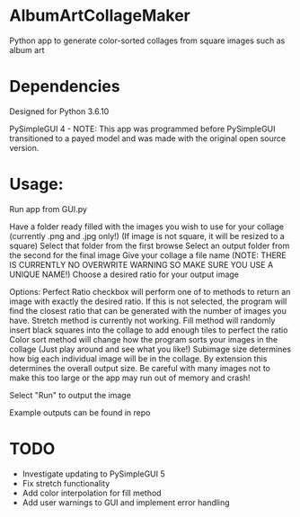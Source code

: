 # AlbumArtCollageMaker
Python app to generate color-sorted collages from square images such as album art

# Dependencies
Designed for Python 3.6.10

PySimpleGUI 4 - NOTE: This app was programmed before PySimpleGUI transitioned to a payed model and was made with the original open source version. 

# Usage:
Run app from GUI.py

Have a folder ready filled with the images you wish to use for your collage (currently .png and .jpg only!)
(If image is not square, it will be resized to a square)
Select that folder from the first browse
Select an output folder from the second for the final image
Give your collage a file name (NOTE: THERE IS CURRENTLY NO OVERWRITE WARNING SO MAKE SURE YOU USE A UNIQUE NAME!)
Choose a desired ratio for your output image

Options:
Perfect Ratio checkbox will perform one of to methods to return an image with exactly the desired ratio.
If this is not selected, the program will find the closest ratio that can be generated with the number of images you have.
Stretch method is currently not working.
Fill method will randomly insert black squares into the collage to add enough tiles to perfect the ratio
Color sort method will change how the program sorts your images in the collage (Just play around and see what you like!)
Subimage size determines how big each individual image will be in the collage. By extension this determines the overall output size. Be careful with many images not to make this too large or the app may run out of memory and crash!

Select "Run" to output the image

Example outputs can be found in repo

# TODO
- Investigate updating to PySimpleGUI 5
- Fix stretch functionality
- Add color interpolation for fill method
- Add user warnings to GUI and implement error handling
